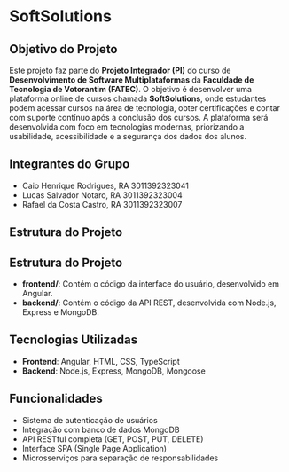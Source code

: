 # SoftSolutions

## Objetivo do Projeto

Este projeto faz parte do **Projeto Integrador (PI)** do curso de **Desenvolvimento de Software Multiplataformas** da **Faculdade de Tecnologia de Votorantim (FATEC)**. O objetivo é desenvolver uma plataforma online de cursos chamada **SoftSolutions**, onde estudantes podem acessar cursos na área de tecnologia, obter certificações e contar com suporte contínuo após a conclusão dos cursos. A plataforma será desenvolvida com foco em tecnologias modernas, priorizando a usabilidade, acessibilidade e a segurança dos dados dos alunos.

## Integrantes do Grupo

- Caio Henrique Rodrigues, RA 3011392323041
- Lucas Salvador Notaro, RA 3011392323004
- Rafael da Costa Castro, RA 3011392323007

## Estrutura do Projeto

## Estrutura do Projeto

- **frontend/**: Contém o código da interface do usuário, desenvolvido em Angular.
- **backend/**: Contém o código da API REST, desenvolvida com Node.js, Express e MongoDB.

## Tecnologias Utilizadas

- **Frontend**: Angular, HTML, CSS, TypeScript
- **Backend**: Node.js, Express, MongoDB, Mongoose

## Funcionalidades

- Sistema de autenticação de usuários
- Integração com banco de dados MongoDB
- API RESTful completa (GET, POST, PUT, DELETE)
- Interface SPA (Single Page Application)
- Microsserviços para separação de responsabilidades